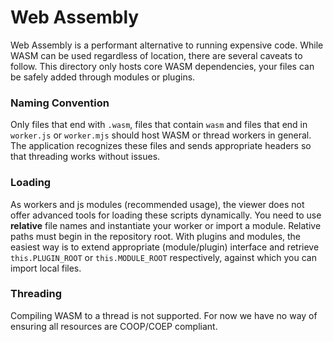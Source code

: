 # Web Assembly

Web Assembly is a performant alternative to running expensive code. While WASM can be used regardless of 
location, there are several caveats to follow. This directory only hosts core WASM dependencies, 
your files can be safely added through modules or plugins.

### Naming Convention
Only files that end with ``.wasm``, files that contain `wasm` and files that end in `worker.js` or
``worker.mjs`` should host WASM or thread workers in general. The application recognizes these
files and sends appropriate headers so that threading works without issues.

### Loading
As workers and js modules (recommended usage), the viewer does not offer advanced tools for
loading these scripts dynamically. You need to use **relative** file names and instantiate
your worker or import a module. Relative paths must begin in the repository root. With plugins and 
modules, the easiest way is to extend appropriate (module/plugin) interface and retrieve ``this.PLUGIN_ROOT`` or
``this.MODULE_ROOT`` respectively, against which you can import local files.

### Threading
Compiling WASM to a thread is not supported. For now we have no way of ensuring all resources are COOP/COEP compliant.
